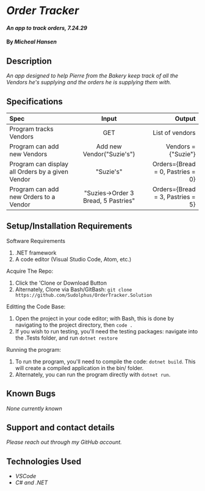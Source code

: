 # _Order Tracker_

#### _An app to track orders, 7.24.29_

#### By _**Micheal Hansen**_

## Description

_An app designed to help Pierre from the Bakery keep track of all the Vendors he's supplying and the orders he is supplying them with._

## Specifications

| Spec | Input | Output |
| :--- | :---: | ---: |
|Program tracks Vendors|GET|List of vendors|
|Program can add new Vendors|Add new Vendor("Suzie's")|Vendors = {"Suzie"}|
|Program can display all Orders by a given Vendor|"Suzie's"|Orders={Bread = 0, Pastries = 0}|
|Program can add new Orders to a Vendor|"Suzies->Order 3 Bread, 5 Pastries"|Orders={Bread = 3, Pastries = 5}|


## Setup/Installation Requirements

Software Requirements
1. .NET framework
2. A code editor (Visual Studio Code, Atom, etc.)

Acquire The Repo:
1. Click the 'Clone or Download Button
2. Alternately, Clone via Bash/GitBash: `git clone https://github.com/Sudolphus/OrderTracker.Solution`

Editting the Code Base:
1. Open the project in your code editor; with Bash, this is done by navigating to the project directory, then `code .`
2. If you wish to run testing, you'll need the testing packages: navigate into the .Tests folder, and run `dotnet restore`

Running the program:
1. To run the program, you'll need to compile the code: `dotnet build`. This will create a compiled application in the bin/ folder.
2. Alternately, you can run the program directly with `dotnet run`.

## Known Bugs

_None currently known_

## Support and contact details

_Please reach out through my GitHub account._

## Technologies Used

* _VSCode_
* _C# and .NET_